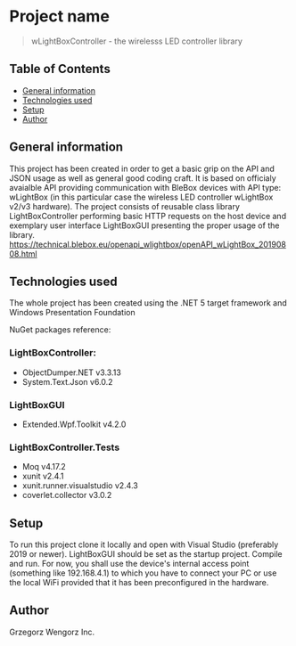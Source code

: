 # Project name
>wLightBoxController - the wirelesss LED controller library

## Table of Contents
* [General information](#general-information)
* [Technologies used](#technologies-used)
* [Setup](#setup)
* [Author](#author)

## General information
This project has been created in order to get a basic grip on the API and JSON usage as well as general good coding craft. It is based on officialy avaialble API providing communication with BleBox devices with API type: wLightBox (in this particular case the wireless LED controller wLightBox v2/v3 hardware).
The project consists of reusable class library LightBoxController performing basic HTTP requests on the host device and exemplary user interface LightBoxGUI presenting the proper usage of the library.
https://technical.blebox.eu/openapi_wlightbox/openAPI_wLightBox_20190808.html

## Technologies used
The whole project has been created using the .NET 5 target framework and Windows Presentation Foundation

NuGet packages reference:

### LightBoxController:
- ObjectDumper.NET v3.3.13
- System.Text.Json v6.0.2

### LightBoxGUI
- Extended.Wpf.Toolkit v4.2.0

### LightBoxController.Tests
- Moq v4.17.2
- xunit v2.4.1
- xunit.runner.visualstudio v2.4.3
- coverlet.collector v3.0.2


## Setup
To run this project clone it locally and open with Visual Studio (preferably 2019 or newer). LightBoxGUI should be set as the startup project. Compile and run. 
For now, you shall use the device's internal access point (something like 192.168.4.1) 
to which you have to connect your PC or use the local WiFi provided that it has been preconfigured in the hardware.

## Author
Grzegorz Wengorz Inc.